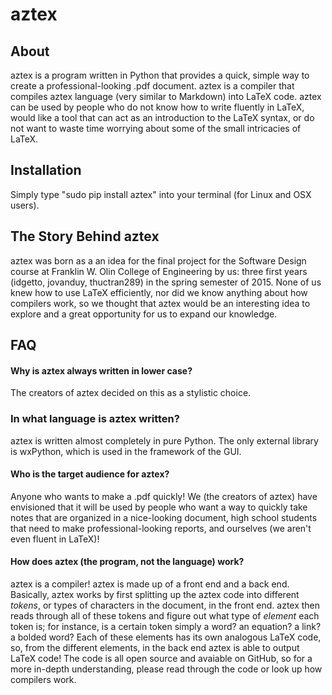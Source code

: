 # aztex
## About
aztex is a program written in Python that provides a quick, simple way to create a professional-looking .pdf document.
aztex is a compiler that compiles aztex language (very similar to Markdown) into LaTeX code. aztex can be used by people
who do not know how to write fluently in LaTeX, would like a tool that can act as an introduction to the LaTeX syntax,
or do not want to waste time worrying about some of the small intricacies of LaTeX.

## Installation
Simply type "sudo pip install aztex" into your terminal (for Linux and OSX users).

## The Story Behind aztex
aztex was born as a an idea for the final project for the Software Design course at Franklin W. Olin College of Engineering by us: three 
first years (idgetto, jovanduy, thuctran289) in the spring semester of 2015. None of us knew how to use LaTeX efficiently, nor did we
know anything about how compilers work, so we thought that aztex would be an interesting idea to explore and a great opportunity for us
to expand our knowledge. 

## FAQ
#### Why is aztex always written in lower case?
The creators of aztex decided on this as a stylistic choice.
### In what language is aztex written?
aztex is written almost completely in pure Python. The only external library is wxPython, which is used in the framework of
the GUI.
#### Who is the target audience for aztex?
Anyone who wants to make a .pdf quickly! We (the creators of aztex) have envisioned that it will be used by
people who want a way to quickly take notes that are organized in a nice-looking document, high school students that 
need to make professional-looking reports, and ourselves (we aren't even fluent in LaTeX)!
#### How does aztex (the program, not the language) work?
aztex is a compiler! aztex is made up of a front end and a back end.
Basically, aztex works by first splitting up the aztex code into different *tokens*, or types of
characters in the document, in the front end. aztex then reads through all of these tokens and figure out what type of *element* each
token is; for instance, is a certain token simply a word? an equation? a link? a bolded word? Each of these elements
has its own analogous LaTeX code, so, from the different elements, in the back end aztex is able to output LaTeX code! The code is
all open source and avaiable on GitHub, so for a more in-depth understanding, please read through the code or look up how compilers work.
